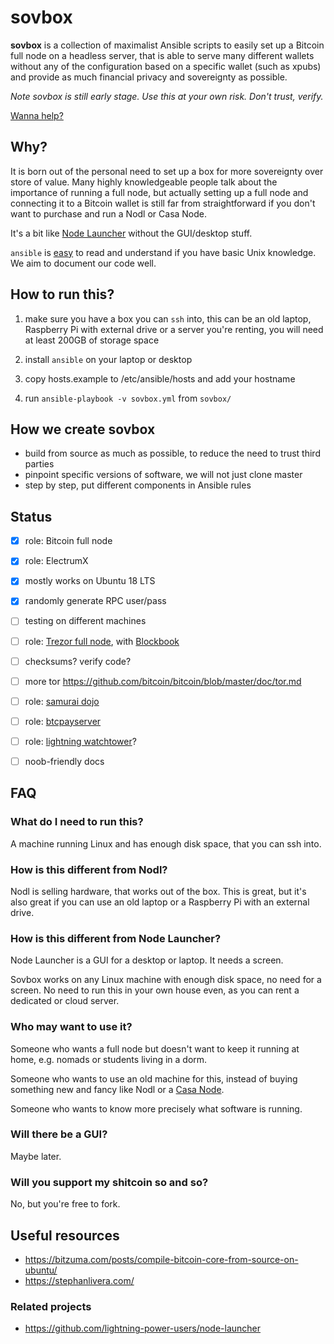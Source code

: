 # sovbox

**sovbox** is a collection of maximalist Ansible scripts to easily set
up a Bitcoin full node on a headless server, that is able to serve
many different wallets without any of the configuration based on a
specific wallet (such as xpubs) and provide as much financial privacy
and sovereignty as possible.

*Note sovbox is still early stage. Use this at your own risk. Don't
trust, verify.*

[Wanna help?](https://github.com/Furunodo/sovbox/issues/new)

## Why?

It is born out of the personal need to set up a box for more
sovereignty over store of value.  Many highly knowledgeable people
talk about the importance of running a full node, but actually setting
up a full node and connecting it to a Bitcoin wallet is still far from
straightforward if you don't want to purchase and run a Nodl or Casa
Node.

It's a bit like [Node
Launcher](https://github.com/lightning-power-users/node-launcher)
without the GUI/desktop stuff.

`ansible` is
[easy](https://www.ansible.com/overview/how-ansible-works) to read and
understand if you have basic Unix knowledge. We aim to document our
code well.


## How to run this?

1. make sure you have a box you can `ssh` into, this can be an old
  laptop, Raspberry Pi with external drive or a server you're renting,
  you will need at least 200GB of storage space

2. install `ansible` on your laptop or desktop

3. copy hosts.example to /etc/ansible/hosts and add your hostname

4. run `ansible-playbook -v sovbox.yml` from `sovbox/`



## How we create sovbox

- build from source as much as possible, to reduce the need
to trust third parties
- pinpoint specific versions of software, we will not just clone master
- step by step, put different components in Ansible rules


## Status

- [x] role: Bitcoin full node
- [x] role: ElectrumX
- [x] mostly works on Ubuntu 18 LTS
- [x] randomly generate RPC user/pass
- [ ] testing on different machines
- [ ] role: [Trezor full node](https://wiki.trezor.io/Full-node_wallet), with [Blockbook](https://wiki.trezor.io/User_manual-Running_a_local_instance_of_Trezor_Wallet_backend_(Blockbook))
- [ ] checksums? verify code?
- [ ] more tor https://github.com/bitcoin/bitcoin/blob/master/doc/tor.md
- [ ] role: [samurai dojo](https://github.com/Samourai-Wallet/samourai-dojo/blob/master/doc/DOCKER_setup.md)
- [ ] role: [btcpayserver](https://github.com/btcpayserver/btcpayserver)
- [ ] role: [lightning watchtower](https://medium.com/@wbobeirne/testing-out-watchtowers-with-a-simulated-breach-f1ad22c01112)?
- [ ] noob-friendly docs


## FAQ

### What do I need to run this?

A machine running Linux and has enough disk space, that you can ssh
into.


### How is this different from Nodl?

Nodl is selling hardware, that works out of the box. This is great,
but it's also great if you can use an old laptop or a Raspberry Pi
with an external drive.


### How is this different from Node Launcher?

Node Launcher is a GUI for a desktop or laptop. It needs a screen.

Sovbox works on any Linux machine with enough disk space, no need for
a screen.  No need to run this in your own house even, as you can rent
a dedicated or cloud server.


### Who may want to use it?

Someone who wants a full node but doesn't want to keep it running at
home, e.g. nomads or students living in a dorm.

Someone who wants to use an old machine for this, instead of buying
something new and fancy like Nodl or a [Casa
Node](https://keys.casa/).

Someone who wants to know more precisely what software is running.


### Will there be a GUI?

Maybe later.


### Will you support my shitcoin so and so?

No, but you're free to fork.


## Useful resources

- https://bitzuma.com/posts/compile-bitcoin-core-from-source-on-ubuntu/
- https://stephanlivera.com/


### Related projects

- https://github.com/lightning-power-users/node-launcher

